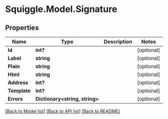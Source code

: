 # Squiggle.Model.Signature
## Properties

Name | Type | Description | Notes
------------ | ------------- | ------------- | -------------
**Id** | **int?** |  | [optional] 
**Label** | **string** |  | [optional] 
**Plain** | **string** |  | [optional] 
**Html** | **string** |  | [optional] 
**Address** | **int?** |  | [optional] 
**Template** | **int?** |  | [optional] 
**Errors** | **Dictionary&lt;string, string&gt;** |  | [optional] 

[[Back to Model list]](../README.md#documentation-for-models) [[Back to API list]](../README.md#documentation-for-api-endpoints) [[Back to README]](../README.md)

